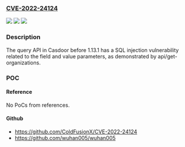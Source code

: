 ### [CVE-2022-24124](https://cve.mitre.org/cgi-bin/cvename.cgi?name=CVE-2022-24124)
![](https://img.shields.io/static/v1?label=Product&message=n%2Fa&color=blue)
![](https://img.shields.io/static/v1?label=Version&message=n%2Fa&color=blue)
![](https://img.shields.io/static/v1?label=Vulnerability&message=n%2Fa&color=brighgreen)

### Description

The query API in Casdoor before 1.13.1 has a SQL injection vulnerability related to the field and value parameters, as demonstrated by api/get-organizations.

### POC

#### Reference
No PoCs from references.

#### Github
- https://github.com/ColdFusionX/CVE-2022-24124
- https://github.com/wuhan005/wuhan005

